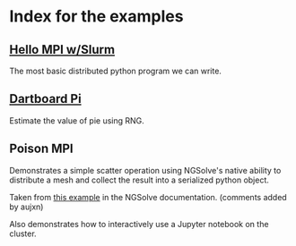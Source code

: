 # Index for the examples

## [Hello MPI w/Slurm](./hello_mpi/README.md)
The most basic distributed python program we can write.

## [Dartboard Pi](./dartboard_pi/README.md)
Estimate the value of pie using RNG.

## Poison MPI
Demonstrates a simple scatter operation using NGSolve's native ability to distribute a mesh and collect the result into a serialized python object.

Taken from [this example](https://docu.ngsolve.org/latest/i-tutorials/unit-5a.1-mpi/poisson_mpi.html) in the NGSolve documentation. (comments added by aujxn)

Also demonstrates how to interactively use a Jupyter notebook on the cluster.

